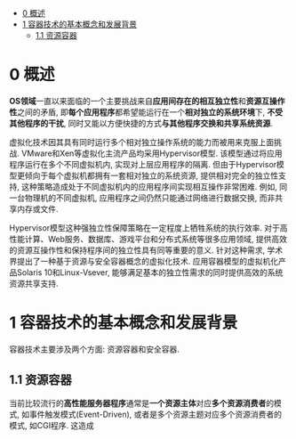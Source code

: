 
<!-- @import "[TOC]" {cmd="toc" depthFrom=1 depthTo=6 orderedList=false} -->

<!-- code_chunk_output -->

* [0 概述](#0-概述)
* [1 容器技术的基本概念和发展背景](#1-容器技术的基本概念和发展背景)
	* [1.1 资源容器](#11-资源容器)

<!-- /code_chunk_output -->

# 0 概述

**OS领域**一直以来面临的一个主要挑战来自**应用间存在的相互独立性**和**资源互操作性**之间的矛盾, 即**每个应用程序**都希望能运行在一个**相对独立的系统环境**下, **不受其他程序的干扰**, 同时又能以方便快捷的方式**与其他程序交换和共享系统资源**.

虚拟化技术因其具有同时运行多个相对独立操作系统的能力而被用来克服上面挑战. VMware和Xen等虚拟化主流产品均采用Hypervisor模型. 该模型通过将应用程序运行在多个不同虚拟机内, 实现对上层应用程序的隔离. 但由于Hypervisor模型更倾向于每个虚拟机都拥有一套相对独立的系统资源, 提供相对完全的独立性支持, 这种策略造成处于不同虚拟机内的应用程序间实现相互操作非常困难. 例如, 同一台物理机的不同虚拟机, 应用程序之间仍然只能通过网络进行数据交换, 而非共享内存或文件.

Hypervisor模型这种强独立性保障策略在一定程度上牺牲系统的执行效率. 对于高性能计算、Web服务、数据库、游戏平台和分布式系统等很多应用领域, 提供高效的资源互操作性和保持程序间的独立性具有同等重要的意义. 针对这种需求, 学术界提出了一种基于资源与安全容器概念的虚拟化技术. 应用容器模型的虚拟机化产品Solaris 10和Linux\-Vsever, 能够满足基本的独立性需求的同时提供高效的系统资源共享支持. 

# 1 容器技术的基本概念和发展背景

容器技术主要涉及两个方面: 资源容器和安全容器. 

## 1.1 资源容器

当前比较流行的**高性能服务器程序**通常是**一个资源主体**对应**多个资源消费者**的模式, 如事件触发模式(Event\-Driven), 或者是多个资源主题对应多个资源消费者的模式, 如CGI程序. 这造成